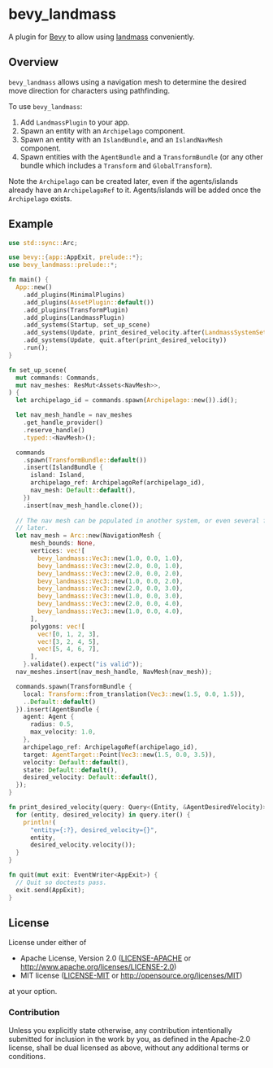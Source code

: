 # bevy_landmass

A plugin for [Bevy](https://bevyengine.org) to allow using
[landmass](https://github.com/andriyDev/landmass) conveniently.

## Overview

`bevy_landmass` allows using a navigation mesh to determine the desired move
direction for characters using pathfinding.

To use `bevy_landmass`:
1) Add `LandmassPlugin` to your app.
2) Spawn an entity with an `Archipelago` component.
3) Spawn an entity with an `IslandBundle`, and an `IslandNavMesh` component.
3) Spawn entities with the `AgentBundle` and a `TransformBundle` (or any other
bundle which includes a `Transform` and `GlobalTransform`).

Note the `Archipelago` can be created later, even if the agents/islands already
have an `ArchipelagoRef` to it. Agents/islands will be added once the
`Archipelago` exists.

## Example

```rust
use std::sync::Arc;

use bevy::{app::AppExit, prelude::*};
use bevy_landmass::prelude::*;

fn main() {
  App::new()
    .add_plugins(MinimalPlugins)
    .add_plugins(AssetPlugin::default())
    .add_plugins(TransformPlugin)
    .add_plugins(LandmassPlugin)
    .add_systems(Startup, set_up_scene)
    .add_systems(Update, print_desired_velocity.after(LandmassSystemSet::Output))
    .add_systems(Update, quit.after(print_desired_velocity))
    .run();
}

fn set_up_scene(
  mut commands: Commands,
  mut nav_meshes: ResMut<Assets<NavMesh>>,
) {
  let archipelago_id = commands.spawn(Archipelago::new()).id();

  let nav_mesh_handle = nav_meshes
    .get_handle_provider()
    .reserve_handle()
    .typed::<NavMesh>();

  commands
    .spawn(TransformBundle::default())
    .insert(IslandBundle {
      island: Island,
      archipelago_ref: ArchipelagoRef(archipelago_id),
      nav_mesh: Default::default(),
    })
    .insert(nav_mesh_handle.clone());
  
  // The nav mesh can be populated in another system, or even several frames
  // later.
  let nav_mesh = Arc::new(NavigationMesh {
      mesh_bounds: None,
      vertices: vec![
        bevy_landmass::Vec3::new(1.0, 0.0, 1.0),
        bevy_landmass::Vec3::new(2.0, 0.0, 1.0),
        bevy_landmass::Vec3::new(2.0, 0.0, 2.0),
        bevy_landmass::Vec3::new(1.0, 0.0, 2.0),
        bevy_landmass::Vec3::new(2.0, 0.0, 3.0),
        bevy_landmass::Vec3::new(1.0, 0.0, 3.0),
        bevy_landmass::Vec3::new(2.0, 0.0, 4.0),
        bevy_landmass::Vec3::new(1.0, 0.0, 4.0),
      ],
      polygons: vec![
        vec![0, 1, 2, 3],
        vec![3, 2, 4, 5],
        vec![5, 4, 6, 7],
      ],
    }.validate().expect("is valid"));
  nav_meshes.insert(nav_mesh_handle, NavMesh(nav_mesh));

  commands.spawn(TransformBundle {
    local: Transform::from_translation(Vec3::new(1.5, 0.0, 1.5)),
    ..Default::default()
  }).insert(AgentBundle {
    agent: Agent {
      radius: 0.5,
      max_velocity: 1.0,
    },
    archipelago_ref: ArchipelagoRef(archipelago_id),
    target: AgentTarget::Point(Vec3::new(1.5, 0.0, 3.5)),
    velocity: Default::default(),
    state: Default::default(),
    desired_velocity: Default::default(),
  });
}

fn print_desired_velocity(query: Query<(Entity, &AgentDesiredVelocity)>) {
  for (entity, desired_velocity) in query.iter() {
    println!(
      "entity={:?}, desired_velocity={}",
      entity,
      desired_velocity.velocity());
  }
}

fn quit(mut exit: EventWriter<AppExit>) {
  // Quit so doctests pass.
  exit.send(AppExit);
}
```

## License

License under either of

* Apache License, Version 2.0 ([LICENSE-APACHE](LICENSE-APACHE) or http://www.apache.org/licenses/LICENSE-2.0)
* MIT license ([LICENSE-MIT](LICENSE-MIT) or http://opensource.org/licenses/MIT)

at your option.

### Contribution

Unless you explicitly state otherwise, any contribution intentionally submitted
for inclusion in the work by you, as defined in the Apache-2.0 license, shall
be dual licensed as above, without any additional terms or conditions.
